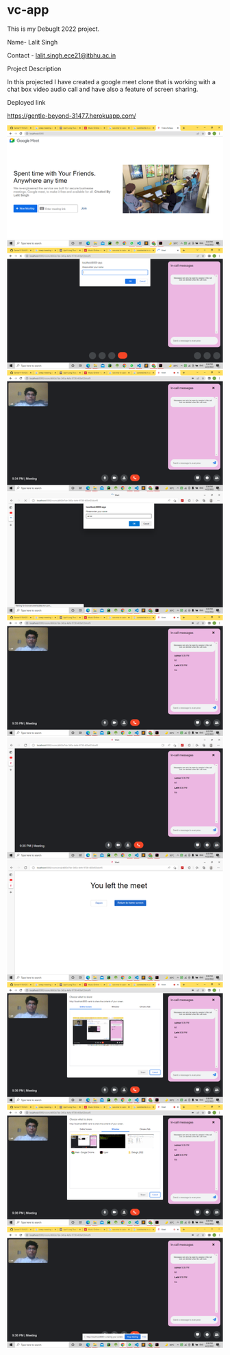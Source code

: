 # vc-app
This is my DebugIt 2022 project.

Name- Lalit Singh

Contact - lalit.singh.ece21@itbhu.ac.in

Project Description

In this projected I have created a google meet clone that is working with a chat box video audio call and have also a feature of screen sharing.

Deployed link

https://gentle-beyond-31477.herokuapp.com/



![alt text](https://github.com/9389lalit/vc-app/blob/master/image/1.png?raw=true)
![alt text](https://github.com/9389lalit/vc-app/blob/master/image/2.png?raw=true)
![alt text](https://github.com/9389lalit/vc-app/blob/master/image/3.png?raw=true)
![alt text](https://github.com/9389lalit/vc-app/blob/master/image/4.png?raw=true)
![alt text](https://github.com/9389lalit/vc-app/blob/master/image/5.png?raw=true)
![alt text](https://github.com/9389lalit/vc-app/blob/master/image/6.png?raw=true)
![alt text](https://github.com/9389lalit/vc-app/blob/master/image/7.png?raw=true)
![alt text](https://github.com/9389lalit/vc-app/blob/master/image/8.png?raw=true)
![alt text](https://github.com/9389lalit/vc-app/blob/master/image/9.png?raw=true)
![alt text](https://github.com/9389lalit/vc-app/blob/master/image/10.png?raw=true)
